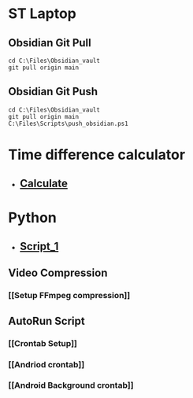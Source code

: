 # ST Laptop
## Obsidian Git Pull
```run-powershell
cd C:\Files\Obsidian_vault
git pull origin main
```

## Obsidian Git Push
```run-powershell
cd C:\Files\Obsidian_vault 
git pull origin main
C:\Files\Scripts\push_obsidian.ps1
```

# Time difference calculator
- ## [Calculate](<file:///C:/Files/Scripts/Calculate_time.py>)

# Python
- ## [Script_1](<file:///C:/Files/Scripts/runbash.py>)

## Video Compression
### [[Setup FFmpeg compression]]

## AutoRun Script

### [[Crontab Setup]]

### [[Andriod crontab]]

### [[Android Background crontab]]